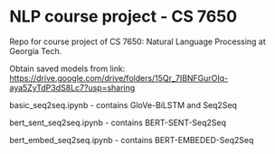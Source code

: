 # NLP course project - CS 7650

Repo for course project of CS 7650: Natural Language Processing at Georgia Tech.

Obtain saved models from link:
https://drive.google.com/drive/folders/15Qr_7IBNFGurOIq-aya5ZyTdP3dS8Lc7?usp=sharing


basic_seq2seq.ipynb - contains GloVe-BiLSTM and Seq2Seq

bert_sent_seq2seq.ipynb - contains BERT-SENT-Seq2Seq

bert_embed_seq2seq.ipynb - contains BERT-EMBEDED-Seq2Seq
